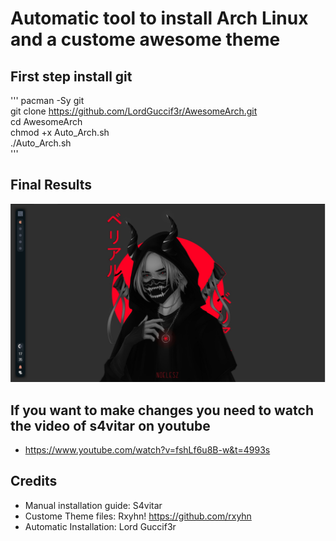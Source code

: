 # Automatic tool to install Arch Linux and a custome awesome theme

## First step install git
'''
pacman -Sy git<br>
git clone https://github.com/LordGuccif3r/AwesomeArch.git<br>
cd AwesomeArch<br>
chmod +x Auto_Arch.sh<br>
./Auto_Arch.sh<br>
'''
## Final Results
![autoBspwm2.1](https://github.com/LordGuccif3r/AwesomeArch/blob/main/AutoAwesome/Awesome2.PNG)

## If you want to make changes you need to watch the video of s4vitar on youtube 

- https://www.youtube.com/watch?v=fshLf6u8B-w&t=4993s

## Credits

- Manual installation guide: S4vitar
- Custome Theme files: Rxyhn! https://github.com/rxyhn
- Automatic Installation: Lord Guccif3r 
